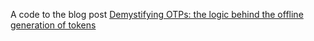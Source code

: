 A code to the blog post [Demystifying OTPs: the logic behind the offline generation of tokens](https://n0rdy.foo/posts/20241210/otp-offline-generation/)